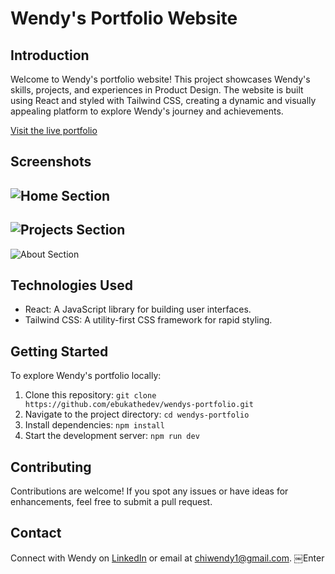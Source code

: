 # Wendy's Portfolio Website

## Introduction
Welcome to Wendy's portfolio website! This project showcases Wendy's skills, projects, and experiences in Product Design. The website is built using React and styled with Tailwind CSS, creating a dynamic and visually appealing platform to explore Wendy's journey and achievements.

[Visit the live portfolio](https://wendys-portfolio.vercel.app/)

## Screenshots
![Home Section](https://res.cloudinary.com/drtebxtdt/image/upload/v1692367874/wendys%20portfolio/thumbnails/screenshots/home_bqjdzn.png)
---
![Projects Section](https://res.cloudinary.com/drtebxtdt/image/upload/v1692367874/wendys%20portfolio/thumbnails/screenshots/projects_jjbul5.png)
---
![About Section](https://res.cloudinary.com/drtebxtdt/image/upload/v1692367873/wendys%20portfolio/thumbnails/screenshots/about_gmniuy.png)

## Technologies Used
- React: A JavaScript library for building user interfaces.
- Tailwind CSS: A utility-first CSS framework for rapid styling.

## Getting Started
To explore Wendy's portfolio locally:

1. Clone this repository: `git clone https://github.com/ebukathedev/wendys-portfolio.git`
2. Navigate to the project directory: `cd wendys-portfolio`
3. Install dependencies: `npm install`
4. Start the development server: `npm run dev`

## Contributing
Contributions are welcome! If you spot any issues or have ideas for enhancements, feel free to submit a pull request.

## Contact
Connect with Wendy on [LinkedIn](https://www.linkedin.com/in/wendy-enyinnaya) or email at [chiwendy1@gmail.com](mailto:chiwendy1@gmail.com).
￼Enter
